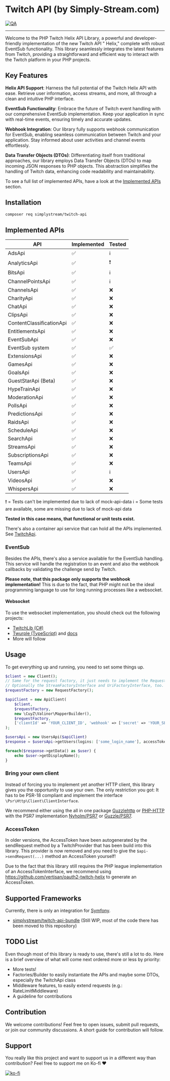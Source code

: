 # Twitch API (by Simply-Stream.com)

[![QA](https://github.com/Simply-Stream/TwitchApi/actions/workflows/qa.yaml/badge.svg?branch=main)](https://github.com/Simply-Stream/TwitchApi/actions/workflows/qa.yaml)

-------------------------------

Welcome to the PHP Twitch Helix API Library, a powerful and developer-friendly implementation of the new Twitch API "
Helix," complete with robust EventSub functionality. This library seamlessly integrates the latest features from Twitch,
providing a straightforward and efficient way to interact with the Twitch platform in your PHP projects.

## Key Features

**Helix API Support**: Harness the full potential of the Twitch Helix API with ease. Retrieve user information, access
streams, and more, all through a clean and intuitive PHP interface.

**EventSub Functionality**: Embrace the future of Twitch event handling with our comprehensive EventSub implementation.
Keep your application in sync with real-time events, ensuring timely and accurate updates.

**Webhook Integration**: Our library fully supports webhook communication for EventSub, enabling seamless communication
between Twitch and your application. Stay informed about user activities and channel events effortlessly.

**Data Transfer Objects (DTOs)**: Differentiating itself from traditional approaches, our library employs Data Transfer
Objects (DTOs) to map incoming JSON responses to PHP objects. This abstraction simplifies the handling of Twitch data,
enhancing code readability and maintainability.

To see a full list of implemented APIs, have a look at the [Implemented APIs](#implemented-apis) section.

## Installation

```bash
composer req simplystream/twitch-api
```

## Implemented APIs

| API                      | Implemented | Tested |
|--------------------------|-------------|--------|
| AdsApi                   | ✅           | ℹ️     |
| AnalyticsApi             | ✅           | ❗      |
| BitsApi                  | ✅           | ℹ️     |
| ChannelPointsApi         | ✅           | ℹ️     |
| ChannelsApi              | ✅           | ❌      |
| CharityApi               | ✅           | ❌      |
| ChatApi                  | ✅           | ❌      |
| ClipsApi                 | ✅           | ❌      |
| ContentClassificationApi | ✅           | ❌      |
| EntitlementsApi          | ✅           | ❌      |
| EventSubApi              | ✅           | ❌      |
| EventSub system          | ✅           | ✅      |
| ExtensionsApi            | ✅           | ❌      |
| GamesApi                 | ✅           | ❌      |
| GoalsApi                 | ✅           | ❌      |
| GuestStarApi (Beta)      | ✅           | ❌      |
| HypeTrainApi             | ✅           | ❌      |
| ModerationApi            | ✅           | ❌      |
| PollsApi                 | ✅           | ❌      |
| PredictionsApi           | ✅           | ❌      |
| RaidsApi                 | ✅           | ❌      |
| ScheduleApi              | ✅           | ❌      |
| SearchApi                | ✅           | ❌      |
| StreamsApi               | ✅           | ❌      |
| SubscriptionsApi         | ✅           | ❌      |
| TeamsApi                 | ✅           | ❌      |
| UsersApi                 | ✅           | ℹ️     |
| VideosApi                | ✅           | ❌      |
| WhispersApi              | ✅           | ❌      |

❗ = Tests can't be implemented due to lack of mock-api-data
️️ℹ️ = Some tests are available, some are missing due to lack of mock-api data

**Tested in this case means, that functional or unit tests exist.**

There's also a container api service that can hold all the APIs implemented.
See [TwitchApi](src/Helix/Api/TwitchApi.php).

### EventSub

Besides the APIs, there's also a service available for the EventSub handling. This service will handle the registration
to an event and also the webhook callbacks by validating the challenge send by Twitch.

**Please note, that this package only supports the webhook implementation!**
This is due to the fact, that PHP might not be the ideal programming language to use for long running processes like a
websocket.

#### Websocket

To use the websocket implementation, you should check out the following projects:

- [TwitchLib (C#)](https://github.com/TwitchLib/TwitchLib)
- [Twurple (TypeScript)](https://github.com/twurple/twurple)
  and [docs](https://twurple.js.org/docs/getting-data/eventsub/listener-setup.html)
- More will follow

## Usage

To get everything up and running, you need to set some things up.

```php
$client = new Client();
// Same for the request factory, it just needs to implement the RequestFactoryInterface.
// Optionally the StreamFactoryInterface and UriFactoryInterface, too.
$requestFactory = new RequestFactory();

$apiClient = new ApiClient(
    $client,
    $requestFactory,
    new \CuyZ\Valinor\MapperBuilder(),
    $requestFactory,
    ['clientId' => 'YOUR_CLIENT_ID', 'webhook' => ['secret' => 'YOUR_SECRET']]
);

$usersApi = new UsersApi($apiClient)
$response = $usersApi->getUsers(logins: ['some_login_name'], accessToken: $accessToken);

foreach($response->getData() as $user) {
    echo $user->getDisplayName();
}
```

### Bring your own client

Instead of forcing you to implement yet another HTTP client, this library gives you the opportunity to use your own.
The only restriction you got: It has to be PSR-18 compliant and implement the
interface `\Psr\Http\Client\ClientInterface`.

We recommend either using the all in one package [Guzzlehttp](https://packagist.org/packages/guzzlehttp/guzzle])
or [PHP-HTTP](https://packagist.org/packages/php-http/curl-client) with the PSR7
implementation [Nyholm/PSR7](https://github.com/Nyholm/psr7)
or [Guzzle/PSR7](https://packagist.org/packages/guzzlehttp/psr7).

### AccessToken

In older versions, the AccessToken have been autogenerated by the sendRequest method by a TwitchProvider that has been
build into this library. This provider is now removed and you need to give the `$api->sendRequest(...)` method an
AccessToken yourself!

Due to the fact that this library still requires the PHP league implementation of an AccessTokenInterface, we recommend
using https://github.com/vertisan/oauth2-twitch-helix to generate an AccessToken.

## Supported Frameworks

Currently, there is only an integration for [Symfony](https://symfony.com).

- [simplystream/twitch-api-bundle](https://github.com/Simply-Stream/TwitchApiBundle) (Still WIP, most of the code there
  has been moved to this repository)

## TODO List

Even though most of this library is ready to use, there's still a lot to do. Here is a brief overview of what will come
next ordered more or less by priority:

- More tests!
- Factories/Builder to easily instantiate the APIs and maybe some DTOs, especially the TwitchApi class
- Middleware features, to easily extend requests (e.g.: RateLimitMiddleware)
- A guideline for contributions

## Contribution

We welcome contributions! Feel free to open issues, submit pull requests, or join our community discussions.
A short guide for contribution will follow.

## Support

You really like this project and want to support us in a different way than contribution?
Feel free to support me on Ko-fi ♥️

[![ko-fi](https://ko-fi.com/img/githubbutton_sm.svg)](https://ko-fi.com/R6R0HV2IO)
